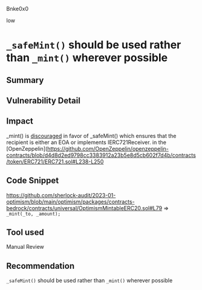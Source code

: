 Bnke0x0

low

# `_safeMint()` should be used rather than `_mint()` wherever possible

## Summary

## Vulnerability Detail

## Impact
_mint() is [discouraged](https://github.com/OpenZeppelin/openzeppelin-contracts/blob/d4d8d2ed9798cc3383912a23b5e8d5cb602f7d4b/contracts/token/ERC721/ERC721.sol#L271) in favor of _safeMint() which ensures that the recipient is either an EOA or implements IERC721Receiver. in the [OpenZeppelin](https://github.com/OpenZeppelin/openzeppelin-contracts/blob/d4d8d2ed9798cc3383912a23b5e8d5cb602f7d4b/contracts/token/ERC721/ERC721.sol#L238-L250

## Code Snippet
https://github.com/sherlock-audit/2023-01-optimism/blob/main/optimism/packages/contracts-bedrock/contracts/universal/OptimismMintableERC20.sol#L79 => `_mint(_to, _amount);`
## Tool used

Manual Review

## Recommendation
`_safeMint()` should be used rather than `_mint()` wherever possible
